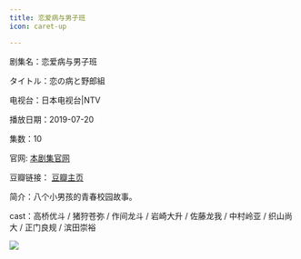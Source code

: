```yaml
---
title: 恋爱病与男子班
icon: caret-up

---
```


剧集名：恋爱病与男子班

タイトル：恋の病と野郎組

电视台：日本电视台|NTV

播放日期：2019-07-20

集数：10

官网: [本剧集官网](https://www.bs4.jp/yarougumi/)

豆瓣链接： [豆瓣主页](https://movie.douban.com/subject/34429856/)


简介：八个小男孩的青春校园故事。

cast：高桥优斗 / 猪狩苍弥 / 作间龙斗 / 岩崎大升 / 佐藤龙我 / 中村岭亚 / 织山尚大 / 正门良规 / 滨田崇裕

![](https://listpic.tsgsanjiao.com/2019/2019labynzb.jpg)